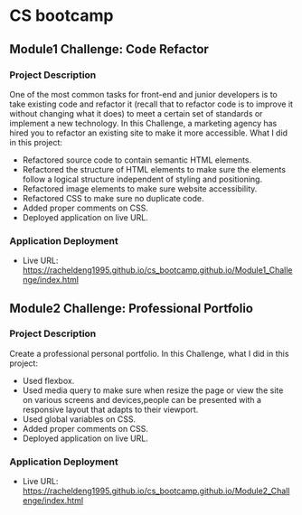# CS bootcamp

## Module1 Challenge: Code Refactor

### Project Description

One of the most common tasks for front-end and junior developers is to take existing code and refactor it (recall that to refactor code is to improve it without changing what it does) to meet a certain set of standards or implement a new technology. In this Challenge, a marketing agency has hired you to refactor an existing site to make it more accessible. What I did in this project:
* Refactored source code to contain semantic HTML elements.
* Refactored the structure of HTML elements to make sure the elements follow a logical structure independent of styling and positioning.
* Refactored image elements to make sure website accessibility.
* Refactored CSS to make sure no duplicate code.
* Added proper comments on CSS.
* Deployed application on live URL.

### Application Deployment
* Live URL: https://racheldeng1995.github.io/cs_bootcamp.github.io/Module1_Challenge/index.html 


## Module2 Challenge: Professional Portfolio

### Project Description

Create a professional personal portfolio. In this Challenge, what I did in this project:
* Used flexbox.
* Used media query to make sure when resize the page or view the site on various screens and devices,people can be presented with a responsive layout that adapts to their viewport.
* Used global variables on CSS.
* Added proper comments on CSS.
* Deployed application on live URL.

### Application Deployment
* Live URL: https://racheldeng1995.github.io/cs_bootcamp.github.io/Module2_Challenge/index.html 